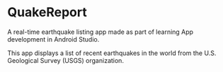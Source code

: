 # QuakeReport
A real-time earthquake listing app made as part of learning App development in Android Studio.


This app displays a list of recent earthquakes in the world
from the U.S. Geological Survey (USGS) organization.


